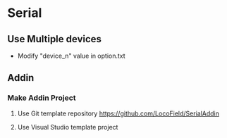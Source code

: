 # Serial

## Use Multiple devices
- Modify "device_n" value in option.txt

## Addin

### Make Addin Project

1. Use Git template repository
https://github.com/LocoField/SerialAddin

2. Use Visual Studio template project

